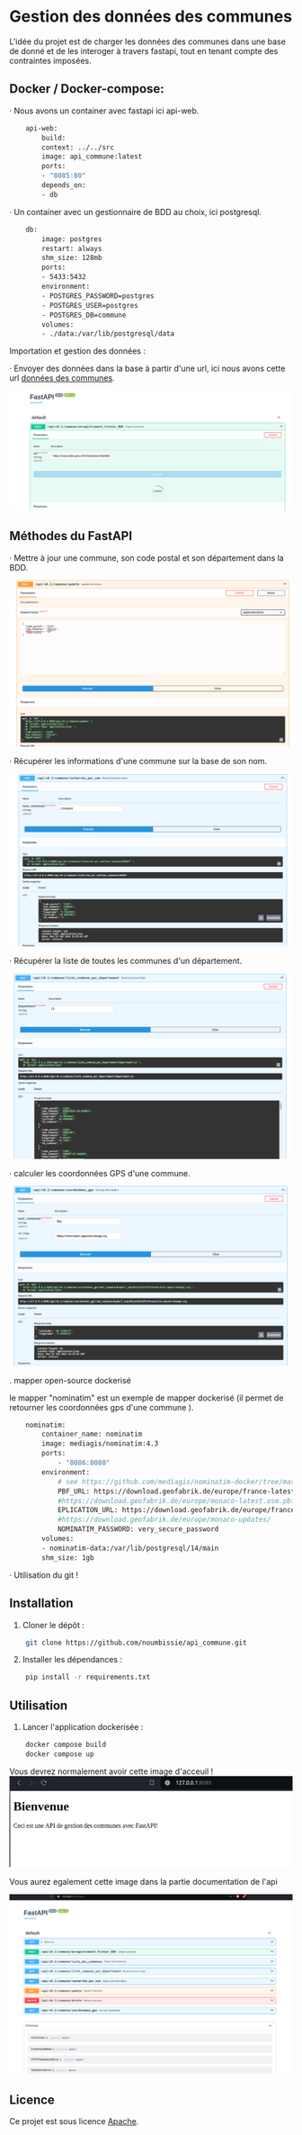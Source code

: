 # Gestion des données des communes

L'idée du projet est de charger les données des communes dans une base de donné et de les interoger à travers fastapi, tout en tenant compte des contraintes imposées.
 

## Docker / Docker-compose:

· Nous avons un container avec fastapi ici api-web.

```bash
    api-web:
        build: 
        context: ../../src
        image: api_commune:latest
        ports:
        - "8085:80"
        depends_on:
        - db
```

· Un container avec un gestionnaire de BDD au choix, ici postgresql.

```bash
    db:
        image: postgres
        restart: always
        shm_size: 128mb
        ports:
        - 5433:5432
        environment:
        - POSTGRES_PASSWORD=postgres
        - POSTGRES_USER=postgres
        - POSTGRES_DB=commune
        volumes:
        - ./data:/var/lib/postgresql/data

```

Importation et gestion des données :

· Envoyer des données dans la base à partir d'une url, ici nous avons cette url  [données des communes](https://www.data.gouv.fr/fr/datasets/r/dbe8a621-a9c4-4bc3-9cae-be1699c5ff25).


![Importer les données](./Images/enregistrementbd.png "Description de la capture d'écran 1")


## Méthodes du FastAPI 

· Mettre à jour une commune, son code postal et son département dans la BDD.

![Importer les données](./Images/update_commune.png "Description de la capture d'écran 1")


· Récupérer les informations d'une commune sur la base de son nom.

![Importer les données](./Images/commune_nom.png "Description de la capture d'écran 1")


· Récupérer la liste de toutes les communes d'un département.

![Importer les données](./Images/liste_commune_dept.png "Description de la capture d'écran 1")


· calculer les coordonnées GPS d'une commune. 



![Importer les données](./Images/gps_coord.png " le calcul des coordonnés gps se fait avec le nom de la commune ainsi que le lien vers le mappers dockerisé")

. mapper open-source dockerisé 

le mapper "nominatim" est un exemple de mapper dockerisé (il permet de retourner les coordonnées gps d'une commune ).

```bash
    nominatim:
        container_name: nominatim
        image: mediagis/nominatim:4.3
        ports:
            - "8086:8080"
        environment:
            # see https://github.com/mediagis/nominatim-docker/tree/master/4.3#configuration for more options
            PBF_URL: https://download.geofabrik.de/europe/france-latest.osm.pbf
            #https://download.geofabrik.de/europe/monaco-latest.osm.pbf
            EPLICATION_URL: https://download.geofabrik.de/europe/france-updates/
            #https://download.geofabrik.de/europe/monaco-updates/
            NOMINATIM_PASSWORD: very_secure_password
        volumes:
        - nominatim-data:/var/lib/postgresql/14/main
        shm_size: 1gb
```


· Utilisation du git !

## Installation

1. Cloner le dépôt :

```bash
    git clone https://github.com/noumbissie/api_commune.git
```

2. Installer les dépendances :

```bash
    pip install -r requirements.txt
```



## Utilisation

1. Lancer l'application dockerisée :

```bash
    docker compose build
    docker compose up

```
Vous devrez normalement avoir cette image d'acceuil !
![Importer les données](./Images/capture_acceuil.png " le calcul des coordonnés gps se fait avec le nom de la commune ainsi que le lien vers le mappers dockerisé")

Vous aurez egalement cette image dans la partie documentation de l'api

![Importer les données](./Images/page_doc.png " le calcul des coordonnés gps se fait avec le nom de la commune ainsi que le lien vers le mappers dockerisé")

## Licence

Ce projet est sous licence [Apache](http://www.apache.org/licenses/).
